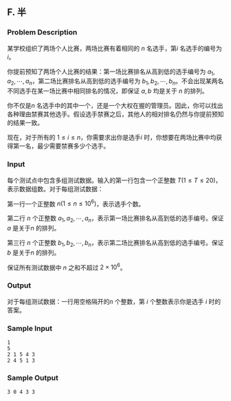 ## F. 半

### Problem Description

某学校组织了两场个人比赛，两场比赛有着相同的 $n$ 名选手，第$i$ 名选手的编号为 $i$。

你提前预知了两场个人比赛的结果：第一场比赛排名从高到低的选手编号为 $a_1, a_2, \cdots, a_n$，第二场比赛排名从高到低的选手编号为 $b_1, b_2, \cdots, b_n$。不会出现某两名不同选手在某一场比赛中相同排名的情况，即保证 $a, b$ 均是关于 $n$ 的排列。

你不仅是$n$ 名选手中的其中一个，还是一个大权在握的管理员。因此，你可以找出各种理由禁赛其他选手。假设选手禁赛之后，其他人的相对排名仍然与你提前预知的结果一致。

现在，对于所有的 $1 \leq i \leq n$，你需要求出你是选手$i$ 时，你想要在两场比赛中均获得第一名，最少需要禁赛多少个选手。

### Input

每个测试点中包含多组测试数据。输入的第一行包含一个正整数 $T(1 \leq T \leq 20)$，表示数据组数。对于每组测试数据：

第一行一个正整数 $n(1 \leq n \leq 10^6)$，表示选手个数。

第二行 $n$ 个正整数 $a_1, a_2, \cdots, a_n$，表示第一场比赛排名从高到低的选手编号。保证 $a$ 是关于$n$ 的排列。

第三行 $n$ 个正整数 $b_1, b_2, \cdots, b_n$，表示第二场比赛排名从高到低的选手编号。保证 $b$ 是关于$n$ 的排列。

保证所有测试数据中 $n$ 之和不超过 $2 \times10^6$。

### Output

对于每组测试数据：一行用空格隔开的$n$ 个整数，第 $i$ 个整数表示你是选手 $i$ 时的答案。

### Sample Input

```plain
1
5
2 1 5 4 3
2 4 5 1 3
```

### Sample Output

```plain
3 0 4 3 3
```

